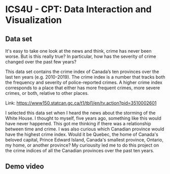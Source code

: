 
# ICS4U - CPT: Data Interaction and Visualization

## Data set
It's easy to take one look at the news and think, crime has never been worse. But is this really true? In particular, how has the severity of crime changed over the past few years?

This data set contains the crime index of Canada’s ten provinces over the last ten years (e.g. 2010-2019). The crime index is a number that tracks both the frequency and severity of police-reported crimes. A higher crime index corresponds to a place that either has more frequent crimes, more severe crimes, or both, relative to other places.

Link: <a href = "https://www150.statcan.gc.ca/t1/tbl1/en/tv.action?pid=3510002601"> https://www150.statcan.gc.ca/t1/tbl1/en/tv.action?pid=3510002601
  
I selected this data set when I heard the news about the storming of the White House. I thought to myself, five years ago, something like this would have never happened. This got me thinking if there was a relationship between time and crime. I was also curious which Canadian province would have the highest crime index. Would it be Quebec, the home of Canada's beloved capital, Prince Edward Island, Canada's smallest province, Ontario, my home, or another province? My curiousity led me to do this project on the crime indices of all the Canadian provinces over the past ten years. 

## Demo video
